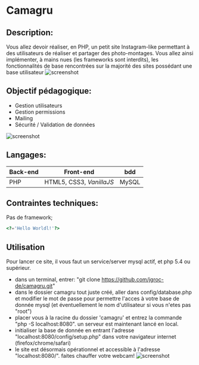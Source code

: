 # Camagru

## Description:

  Vous allez devoir réaliser, en PHP, un petit site Instagram-like permettant à des utilisateurs de réaliser et partager des photo-montages. Vous allez ainsi implémenter, à mains nues (les frameworks sont interdits), les fonctionnalités de base rencontrées sur la majorité des sites possédant une base utilisateur
![screenshot](/assets/camagru2.png)

## Objectif pédagogique:
  
  - Gestion utilisateurs
  - Gestion permissions
  - Mailing
  - Sécurité / Validation de données
  
![screenshot](/assets/camagru1.png)

## Langages:

| Back-end | Front-end | bdd |
|---|---|---|
| PHP | HTML5, CSS3, *VanillaJS* | MySQL |
  
## Contraintes techniques:

  Pas de framework;
  
  ```php
  <?='Hello Worldl!'?>
  ```
  
## Utilisation

Pour lancer ce site, il vous faut un service/server mysql actif, et php 5.4 ou supérieur.

- dans un terminal, entrer: "git clone https://github.com/jgroc-de/camagru.git"
- dans le dossier camagru tout juste créé, aller dans config/database.php et modifier le mot de passe pour permettre l'acces à votre base de donnée mysql (et éventuellement le nom d'utilisateur si vous n'etes pas "root")
- placer vous à la racine du dossier 'camagru' et entrez la commande "php -S localhost:8080". un serveur est maintenant lancé en local.
- initialiser la base de donnée en entrant l'adresse "localhost:8080/config/setup.php" dans votre navigateur internet (firefox/chrome/safari)
- le site est désormais opérationnel et accessible à l'adresse "localhost:8080/". faites chauffer votre webcam!
![screenshot](/assets/camagru0.png)
